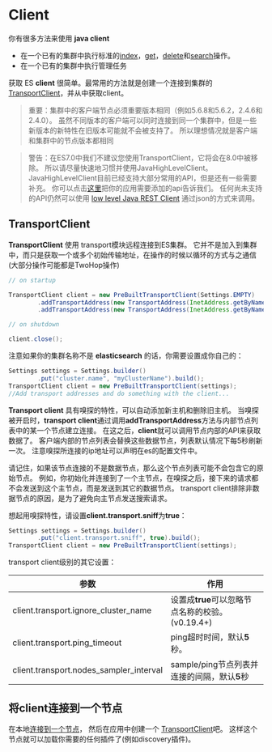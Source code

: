 # Client

你有很多方法来使用 **java client**

- 在一个已有的集群中执行标准的[index](../5DocumentAPIs/IndexAPI.md#index接口)，[get](../5DocumentAPIs/GetAPI.md)，[delete](../5DocumentAPIs/DeleteAPI.md)和[search](../6SearchAPI/readme.md)操作。
- 在一个已有的集群中执行管理任务

获取 ES **client** 很简单。最常用的方法就是创建一个连接到集群的[TransportClient](../4Client/readme.md#transportclient)，并从中获取client。

> 重要：集群中的客户端节点必须重要版本相同（例如5.6.8和5.6.2，2.4.6和2.4.0）。
虽然不同版本的客户端可以同时连接到同一个集群中，但是一些新版本的新特性在旧版本可能就不会被支持了。
所以理想情况就是客户端和集群中的节点版本都相同

> 警告：在ES7.0中我们不建议您使用TransportClient，它将会在8.0中被移除。
所以请尽量快速地习惯并使用JavaHighLevelClient。JavaHighLevelClient目前已经支持大部分常用的API，但是还有一些需要补充。
你可以点击[这里](https://github.com/elastic/elasticsearch/issues/27205)把你的应用需要添加的api告诉我们。
任何尚未支持的API仍然可以使用 [low level Java REST Client]() 通过json的方式来调用。

## TransportClient

**TransportClient** 使用 transport模块远程连接到ES集群。
它并不是加入到集群中，而只是获取一个或多个初始传输地址，在操作的时候以循环的方式与之通信(大部分操作可能都是TwoHop操作)

```java
// on startup

TransportClient client = new PreBuiltTransportClient(Settings.EMPTY)
        .addTransportAddress(new TransportAddress(InetAddress.getByName("host1"), 9300))
        .addTransportAddress(new TransportAddress(InetAddress.getByName("host2"), 9300));

// on shutdown

client.close();
```

注意如果你的集群名称不是 **elasticsearch** 的话，你需要设置成你自己的：

```java
Settings settings = Settings.builder()
        .put("cluster.name", "myClusterName").build();
TransportClient client = new PreBuiltTransportClient(settings);
//Add transport addresses and do something with the client...
```

**Transport client** 具有嗅探的特性，可以自动添加新主机和删除旧主机。
当嗅探被开启时，**transport client**通过调用**addTransportAddress**方法与内部节点列表中的某一个节点建立连接。
在这之后，**client**就可以调用节点内部的API来获取数据了。
客户端内部的节点列表会替换这些数据节点，列表默认情况下每5秒刷新一次。
注意嗅探所连接的ip地址可以声明在es的配置文件中。

请记住，如果该节点连接的不是数据节点，那么这个节点列表可能不会包含它的原始节点。
例如，你初始化并连接到了一个主节点，在嗅探之后，接下来的请求都不会发送到这个主节点，而是发送到其它的数据节点。
transport client排除非数据节点的原因，是为了避免向主节点发送搜索请求。

想起用嗅探特性，请设置**client.transport.sniff**为**true**：

```java
Settings settings = Settings.builder()
        .put("client.transport.sniff", true).build();
TransportClient client = new PreBuiltTransportClient(settings);
```

transport client级别的其它设置：

参数 | 作用
---|---
client.transport.ignore_cluster_name | 设置成**true**可以忽略节点名称的校验。(v0.19.4+)
client.transport.ping_timeout | ping超时时间，默认**5**秒。
client.transport.nodes_sampler_interval | sample/ping节点列表并连接的间隔，默认**5**秒

## 将client连接到一个节点
在本地[连接到一个节点](https://www.elastic.co/guide/en/elasticsearch/reference/5.6/modules-node.html#coordinating-only-node)，
然后在应用中创建一个 [TransportClient](#TransportClient)吧。
这样这个节点就可以加载你需要的任何插件了(例如discovery插件)。